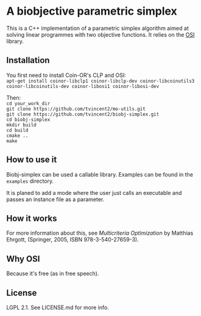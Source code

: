 A biobjective parametric simplex
================================

This is a C++ implementation of a parametric simplex algorithm aimed at solving linear programmes with two objective functions.
It relies on the [OSI](https://projects.coin-or.org/Osi) library.


Installation
------------

You first need to install Coin-OR's CLP and OSI:  
`apt-get install coinor-libclp1 coinor-libclp-dev coinor-libcoinutils3 coinor-libcoinutils-dev coinor-libosi1 coinor-libosi-dev`

Then:  
`cd your_work_dir`  
`git clone https://github.com/tvincent2/mo-utils.git`  
`git clone https://github.com/tvincent2/biobj-simplex.git`  
`cd biobj-simplex`  
`mkdir build`  
`cd build`  
`cmake ..`  
`make`

How to use it
-------------

Biobj-simplex can be used a callable library. Examples can be found in the `examples` directory.

It is planed to add a mode where the user just calls an executable and passes an instance file as a parameter.


How it works
------------

For more information about this, see _Multicriteria Optimization_ by Matthias Ehrgott, (Springer, 2005, ISBN 978-3-540-27659-3).


Why OSI
-------

Because it's free (as in free speech).


License
-------

LGPL 2.1. See LICENSE.md for more info.
